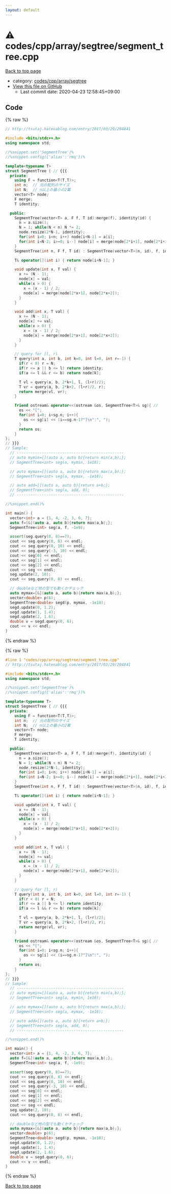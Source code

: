 ```yaml
---
layout: default
---
```


<!-- mathjax config similar to math.stackexchange -->
<script type="text/javascript" async
  src="https://cdnjs.cloudflare.com/ajax/libs/mathjax/2.7.5/MathJax.js?config=TeX-MML-AM_CHTML">
</script>
<script type="text/x-mathjax-config">
  MathJax.Hub.Config({
    TeX: { equationNumbers: { autoNumber: "AMS" }},
    tex2jax: {
      inlineMath: [ ['$','$'] ],
      processEscapes: true
    },
    "HTML-CSS": { matchFontHeight: false },
    displayAlign: "left",
    displayIndent: "2em"
  });
</script>

<script type="text/javascript" src="https://cdnjs.cloudflare.com/ajax/libs/jquery/3.4.1/jquery.min.js"></script>
<script src="https://cdn.jsdelivr.net/npm/jquery-balloon-js@1.1.2/jquery.balloon.min.js" integrity="sha256-ZEYs9VrgAeNuPvs15E39OsyOJaIkXEEt10fzxJ20+2I=" crossorigin="anonymous"></script>
<script type="text/javascript" src="../../../../../assets/js/copy-button.js"></script>
<link rel="stylesheet" href="../../../../../assets/css/copy-button.css" />


# :warning: codes/cpp/array/segtree/segment_tree.cpp

<a href="../../../../../index.html">Back to top page</a>

* category: <a href="../../../../../index.html#ffb0718479aed01fa4753b7dc0564cc8">codes/cpp/array/segtree</a>
* <a href="{{ site.github.repository_url }}/blob/master/codes/cpp/array/segtree/segment_tree.cpp">View this file on GitHub</a>
    - Last commit date: 2020-04-23 12:58:45+09:00




## Code

<a id="unbundled"></a>
{% raw %}
```cpp
// http://tsutaj.hatenablog.com/entry/2017/03/29/204841

#include <bits/stdc++.h>
using namespace std;

//%snippet.set('SegmentTree')%
//%snippet.config({'alias':'rmq'})%

template<typename T>
struct SegmentTree { // {{{
  private:
    using F = function<T(T,T)>;
    int n;  // 元の配列のサイズ
    int N;  // n以上の最小の2冪
    vector<T> node;
    F merge;
    T identity;

  public:
    SegmentTree(vector<T> a, F f, T id):merge(f), identity(id) {
      n = a.size();
      N = 1; while(N < n) N *= 2;
      node.resize(2*N-1, identity);
      for(int i=0; i<n; i++) node[i+N-1] = a[i];
      for(int i=N-2; i>=0; i--) node[i] = merge(node[2*i+1], node[2*i+2]);
    }
    SegmentTree(int n, F f, T id) : SegmentTree(vector<T>(n, id), f, id) {}

    T& operator[](int i) { return node[i+N-1]; }

    void update(int x, T val) {
      x += (N - 1);
      node[x] = val;
      while(x > 0) {
        x = (x - 1) / 2;
        node[x] = merge(node[2*x+1], node[2*x+2]);
      }
    }

    void add(int x, T val) {
      x += (N - 1);
      node[x] += val;
      while(x > 0) {
        x = (x - 1) / 2;
        node[x] = merge(node[2*x+1], node[2*x+2]);
      }
    }

    // query for [l, r)
    T query(int a, int b, int k=0, int l=0, int r=-1) {
      if(r < 0) r = N;
      if(r <= a || b <= l) return identity;
      if(a <= l && r <= b) return node[k];

      T vl = query(a, b, 2*k+1, l, (l+r)/2);
      T vr = query(a, b, 2*k+2, (l+r)/2, r);
      return merge(vl, vr);
    }

    friend ostream& operator<<(ostream &os, SegmentTree<T>& sg){ //
      os << "[";
      for(int i=0; i<sg.n; i++){
        os << sg[i] << (i==sg.n-1?"]\n":", ");
      }
      return os;
    }
};
// }}}
// Sample:
  // -----------------------------------------------
  // auto mymin=[](auto a, auto b){return min(a,b);};
  // SegmentTree<int> seg(a, mymin, 1e18);

  // auto mymax=[](auto a, auto b){return max(a,b);};
  // SegmentTree<int> seg(a, mymax, -1e18);

  // auto add=[](auto a, auto b){return a+b;};
  // SegmentTree<int> seg(a, add, 0);
  // -----------------------------------------------

//%snippet.end()%

int main() {
  vector<int> a = {1, 4, -2, 3, 6, 7};
  auto f=[&](auto a, auto b){return max(a,b);};
  SegmentTree<int> seg(a, f, -1e9);

  assert(seg.query(0, 8)==7);
  cout << seg.query(0, 8) << endl;
  cout << seg.query(0, 10) << endl;
  cout << seg.query(-3, 10) << endl;
  cout << seg[0] << endl;
  cout << seg[1] << endl;
  cout << seg[2] << endl;
  cout << seg << endl;
  seg.update(2, 10);
  cout << seg.query(0, 8) << endl;

  // doubleなど他の型でも動くかチェック
  auto mymax=[&](auto a, auto b){return max(a,b);};
  vector<double> p(6);
  SegmentTree<double> segd(p, mymax, -1e18);
  segd.update(0, 1.2);
  segd.update(1, 1.4);
  segd.update(2, 1.6);
  double v = segd.query(0, 6);
  cout << v << endl;
}

```
{% endraw %}

<a id="bundled"></a>
{% raw %}
```cpp
#line 1 "codes/cpp/array/segtree/segment_tree.cpp"
// http://tsutaj.hatenablog.com/entry/2017/03/29/204841

#include <bits/stdc++.h>
using namespace std;

//%snippet.set('SegmentTree')%
//%snippet.config({'alias':'rmq'})%

template<typename T>
struct SegmentTree { // {{{
  private:
    using F = function<T(T,T)>;
    int n;  // 元の配列のサイズ
    int N;  // n以上の最小の2冪
    vector<T> node;
    F merge;
    T identity;

  public:
    SegmentTree(vector<T> a, F f, T id):merge(f), identity(id) {
      n = a.size();
      N = 1; while(N < n) N *= 2;
      node.resize(2*N-1, identity);
      for(int i=0; i<n; i++) node[i+N-1] = a[i];
      for(int i=N-2; i>=0; i--) node[i] = merge(node[2*i+1], node[2*i+2]);
    }
    SegmentTree(int n, F f, T id) : SegmentTree(vector<T>(n, id), f, id) {}

    T& operator[](int i) { return node[i+N-1]; }

    void update(int x, T val) {
      x += (N - 1);
      node[x] = val;
      while(x > 0) {
        x = (x - 1) / 2;
        node[x] = merge(node[2*x+1], node[2*x+2]);
      }
    }

    void add(int x, T val) {
      x += (N - 1);
      node[x] += val;
      while(x > 0) {
        x = (x - 1) / 2;
        node[x] = merge(node[2*x+1], node[2*x+2]);
      }
    }

    // query for [l, r)
    T query(int a, int b, int k=0, int l=0, int r=-1) {
      if(r < 0) r = N;
      if(r <= a || b <= l) return identity;
      if(a <= l && r <= b) return node[k];

      T vl = query(a, b, 2*k+1, l, (l+r)/2);
      T vr = query(a, b, 2*k+2, (l+r)/2, r);
      return merge(vl, vr);
    }

    friend ostream& operator<<(ostream &os, SegmentTree<T>& sg){ //
      os << "[";
      for(int i=0; i<sg.n; i++){
        os << sg[i] << (i==sg.n-1?"]\n":", ");
      }
      return os;
    }
};
// }}}
// Sample:
  // -----------------------------------------------
  // auto mymin=[](auto a, auto b){return min(a,b);};
  // SegmentTree<int> seg(a, mymin, 1e18);

  // auto mymax=[](auto a, auto b){return max(a,b);};
  // SegmentTree<int> seg(a, mymax, -1e18);

  // auto add=[](auto a, auto b){return a+b;};
  // SegmentTree<int> seg(a, add, 0);
  // -----------------------------------------------

//%snippet.end()%

int main() {
  vector<int> a = {1, 4, -2, 3, 6, 7};
  auto f=[&](auto a, auto b){return max(a,b);};
  SegmentTree<int> seg(a, f, -1e9);

  assert(seg.query(0, 8)==7);
  cout << seg.query(0, 8) << endl;
  cout << seg.query(0, 10) << endl;
  cout << seg.query(-3, 10) << endl;
  cout << seg[0] << endl;
  cout << seg[1] << endl;
  cout << seg[2] << endl;
  cout << seg << endl;
  seg.update(2, 10);
  cout << seg.query(0, 8) << endl;

  // doubleなど他の型でも動くかチェック
  auto mymax=[&](auto a, auto b){return max(a,b);};
  vector<double> p(6);
  SegmentTree<double> segd(p, mymax, -1e18);
  segd.update(0, 1.2);
  segd.update(1, 1.4);
  segd.update(2, 1.6);
  double v = segd.query(0, 6);
  cout << v << endl;
}

```
{% endraw %}

<a href="../../../../../index.html">Back to top page</a>

